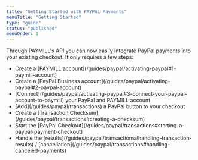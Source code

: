 ```yaml
---
title: "Getting Started with PAYPAL Payments"
menuTitle: "Getting Started"
type: "guide"
status: "published"
menuOrder: 1
---
```


Through PAYMILL's API you can now easily integrate PayPal payments into your existing checkout. It only requires a few steps:

<ul class="checklist">
  <li class="arrow_box">
    <i class="fa fa-file-text-o"></i>
    Create a [PAYMILL account](/guides/paypal/activating-paypal#1-paymill-account)
  </li>

  <li class="arrow_box">
    <i class="fa fa-paypal"></i>
    Create a [PayPal Business account](/guides/paypal/activating-paypal#2-paypal-account)
  </li>

  <li class="arrow_box">
    <i class="fa fa-plug"></i>
    [Connect](/guides/paypal/activating-paypal#3-connect-your-paypal-account-to-paymill) your PayPal and PAYMILL account
  </li>

  <li class="arrow_box">
    <i class="fa fa-code"></i>
    [Add](/guides/paypal/transactions) a PayPal button to your checkout
  </li>

  <li class="arrow_box">
    <i class="fa fa-check-square-o"></i>
    Create a [Transaction Checksum](/guides/paypal/transactions#creating-a-checksum)
  </li>


  <li class="arrow_box">
    <i class="fa fa-cc-paypal"></i>
    Start the [PayPal Checkout](/guides/paypal/transactions#starting-a-paypal-payment-checkout)
  </li>

  <li class="box">
    <i class="fa fa-cogs"></i>
    Handle the [results](/guides/paypal/transactions#handling-transaction-results) / [cancellation](/guides/paypal/transactions#handling-canceled-payments)
  </li>
</ul>
